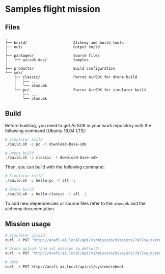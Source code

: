 
# Samples flight mission

## Files

    .
    ├── build/                     Alchemy and build tools
    ├── out/                       Output build
    │
    ├── packages/                  Source files
    │   └── airsdk-doc/            Samples
    │
    ├── products/                  Build configuration
    └── sdk/
        ├── classic/               Parrot AirSDK for drone build
        │   ├── ...
        │   └── atom.mk
        └── pc/                    Parrot AirSDK for simulator build
            ├── ...
            └── atom.mk

## Build

Before building, you need to get AirSDK in your work repository with the
following command (Ubuntu 18.04 LTS):

```bash
# Simulator build
./build.sh -p pc -t download-base-sdk

# Drone build
./build.sh -p classic -t download-base-sdk
```

Then, you can build with the following command:

```bash
# Simulator build
./build.sh -p hello-pc -t all -j

# Drone build
./build.sh -p hello-classic -t all -j
```

To add new dependencies or source files refer to the `atom.mk` and the alchemy
documentation.

## Mission usage

```bash
# Simulator upload
curl -X PUT "http://anafi-ai.local/api/v1/mission/missions/?allow_overwrite=yes" --data-binary @"out/hello-pc/images/com.parrot.missions.samples.hello.tar.gz"

# Drone upload (and set mission to default)
curl -X PUT "http://anafi-ai.local/api/v1/mission/missions/?allow_overwrite=yes&is_default=yes" --data-binary @"out/hello-classic/images/com.parrot.missions.samples.hello.tar.gz"
```

```bash
# Both
curl -X PUT http://anafi-ai.local/api/v1/system/reboot
```

